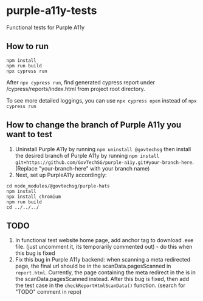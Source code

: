# purple-a11y-tests
Functional tests for Purple A11y

## How to run
```
npm install
npm run build
npx cypress run
```
After `npx cypress run`, find generated cypress report under /cypress/reports/index.html from project root directory.  

To see more detailed loggings, you can use `npx cypress open` instead of `npx cypress run`

## How to change the branch of Purple A11y you want to test
1) Uninstall Purple A11y by running `npm uninstall @govtechsg` then install the desired branch of Purple A11y by running `npm install git+https://github.com/GovTechSG/purple-a11y.git#your-branch-here`. (Replace "your-branch-here" with your branch name)
2) Next, set up PurpleA11y accordingly:
```
cd node_modules/@govtechsg/purple-hats
npm install
npx install chromium 
npm run build
cd ../../../
```

## TODO
1) In functional test website home page, add anchor tag to download .exe file. (just uncomment it, its temporarily commented out) - do this when this bug is fixed
2) Fix this bug in Purple A11y backend: when scanning a meta redirected page, the final url should be in the scanData.pagesScanned in `report.html`. Currently, the page containing the meta redirect in the <head> is in the scanData.pagesScanned instead. After this bug is fixed, then add the test case in the `checkReportHtmlScanData()` function. (search for "TODO" comment in repo)